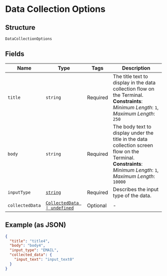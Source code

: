 <!-- Optimized: 2025-10-06 -->
<!-- RPM: 1.6.2.1.1.6.2.1_data-collection-options_20251006 -->
<!-- Session: E2E RPM DNA Application -->
<!-- AOM: RND (Reggie & Dro) -->
<!-- COI: TECHNOLOGY -->
<!-- RPM: HIGH -->
<!-- ACTION: BUILD -->


# Data Collection Options

## Structure

`DataCollectionOptions`

## Fields

| Name | Type | Tags | Description |
|  --- | --- | --- | --- |
| `title` | `string` | Required | The title text to display in the data collection flow on the Terminal.<br>**Constraints**: *Minimum Length*: `1`, *Maximum Length*: `250` |
| `body` | `string` | Required | The body text to display under the title in the data collection screen flow on the<br>Terminal.<br>**Constraints**: *Minimum Length*: `1`, *Maximum Length*: `10000` |
| `inputType` | [`string`](../../doc/models/data-collection-options-input-type.md) | Required | Describes the input type of the data. |
| `collectedData` | [`CollectedData \| undefined`](../../doc/models/collected-data.md) | Optional | - |

## Example (as JSON)

```json
{
  "title": "title4",
  "body": "body4",
  "input_type": "EMAIL",
  "collected_data": {
    "input_text": "input_text0"
  }
}
```

